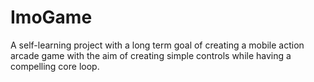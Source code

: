 # ImoGame

A self-learning project with a long term goal of creating a mobile action arcade game with the aim of creating simple controls while having a compelling core loop.
